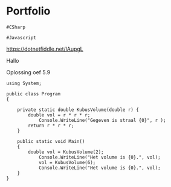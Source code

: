 # Portfolio

`#CSharp`


`#Javascript`

https://dotnetfiddle.net/lAupgL

Hallo

Oplossing oef 5.9


```
using System;
					
public class Program
{
	
	private static double KubusVolume(double r) {
		double vol = r * r * r;
			Console.WriteLine("Gegeven is straal {0}", r );
		return r * r * r;
	}
	
	public static void Main()
	{
		double vol = KubusVolume(2);
			Console.WriteLine("Het volume is {0}.", vol);
			vol = KubusVolume(6);
			Console.WriteLine("Het volume is {0}.", vol);
	}
}
```

